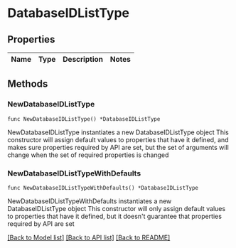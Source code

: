 # DatabaseIDListType

## Properties

Name | Type | Description | Notes
------------ | ------------- | ------------- | -------------

## Methods

### NewDatabaseIDListType

`func NewDatabaseIDListType() *DatabaseIDListType`

NewDatabaseIDListType instantiates a new DatabaseIDListType object
This constructor will assign default values to properties that have it defined,
and makes sure properties required by API are set, but the set of arguments
will change when the set of required properties is changed

### NewDatabaseIDListTypeWithDefaults

`func NewDatabaseIDListTypeWithDefaults() *DatabaseIDListType`

NewDatabaseIDListTypeWithDefaults instantiates a new DatabaseIDListType object
This constructor will only assign default values to properties that have it defined,
but it doesn't guarantee that properties required by API are set


[[Back to Model list]](../README.md#documentation-for-models) [[Back to API list]](../README.md#documentation-for-api-endpoints) [[Back to README]](../README.md)


